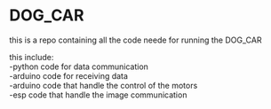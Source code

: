 # DOG_CAR

this is a repo containing all the code neede for running the DOG_CAR

this include:\
-python code for data communication\
-arduino code for receiving data\
-arduino code that handle the control of the motors\
-esp code that handle the image communication

